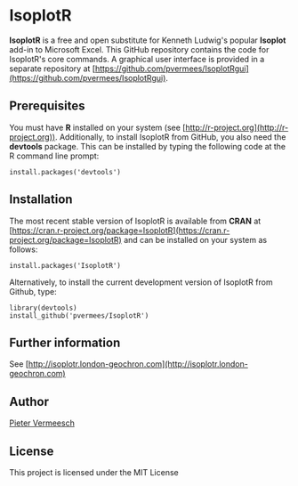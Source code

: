 # IsoplotR

**IsoplotR** is a free and open substitute for Kenneth Ludwig's
popular **Isoplot** add-in to Microsoft Excel.  This GitHub repository
contains the code for IsoplotR's core commands. A graphical user
interface is provided in a separate repository at
[https://github.com/pvermees/IsoplotRgui](https://github.com/pvermees/IsoplotRgui).

## Prerequisites

You must have **R** installed on your system (see
[http://r-project.org](http://r-project.org)).  Additionally, to
install IsoplotR from GitHub, you also need the **devtools** package.
This can be installed by typing the following code at the R command
line prompt:

```
install.packages('devtools')
```

## Installation

The most recent stable version of IsoplotR is available from **CRAN** at
[https://cran.r-project.org/package=IsoplotR](https://cran.r-project.org/package=IsoplotR)
and can be installed on your system as follows:

```
install.packages('IsoplotR')
```

Alternatively, to install the current development version of IsoplotR
from Github, type:

```
library(devtools)
install_github('pvermees/IsoplotR')
```

## Further information

See [http://isoplotr.london-geochron.com](http://isoplotr.london-geochron.com)

## Author

[Pieter Vermeesch](http://pieter.london-geochron.com)

## License

This project is licensed under the MIT License